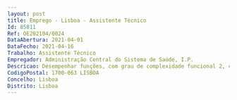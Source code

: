 ```yaml
--- 
layout: post
title: Emprego - Lisboa - Assistente Técnico
Id: 85811
Ref: OE202104/0024
DataAbertura: 2021-04-01
DataFecho: 2021-04-16
Trabalho: Assistente Técnico
Empregador: Administração Central do Sistema de Saúde, I.P.
Descricao: Desempenhar funções, com grau de complexidade funcional 2, constantes do anexo à LTFP, a que se refere o n.º 2 do artigo 88.º do mesmo diploma legal  área funcional de expediente, à qual compete  Garantir a expedição da correspondência e o envio de cédulas profissionais, utilizando plataformas digitais em utilização (CAPTIVA e SmartDOCS V4), da ACSS, IP  Efetuar a gestão do agendamento de salas de reunião solicitadas pelas unidades orgânicas da ACSS  Efetuar a gestão dos pedidos das unidades orgânicas da ACSS referentes a deslocações com os motoristas afetos aos serviços gerais.
CodigoPostal: 1700-063 LISBOA
Concelho: Lisboa
Distrito: Lisboa
--- 
```


